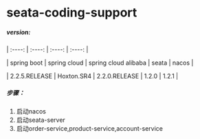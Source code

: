 # seata-coding-support

##### version:

| :----: | :----: | :----: | :----: |

| spring boot | spring cloud | spring cloud alibaba | seata | nacos | 

| 2.2.5.RELEASE | Hoxton.SR4 | 2.2.0.RELEASE | 1.2.0 | 1.2.1 |


##### 步骤：

1. 启动nacos
2. 启动seata-server
3. 启动order-service,product-service,account-service 
